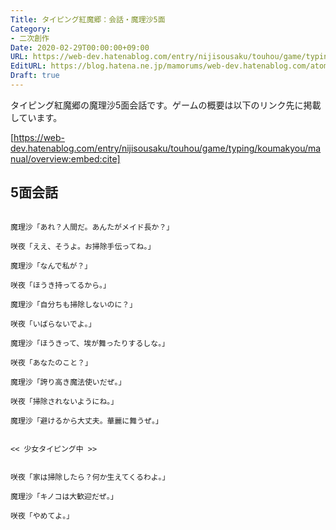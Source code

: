 ```yaml
---
Title: タイピング紅魔郷：会話・魔理沙5面
Category:
- 二次創作
Date: 2020-02-29T00:00:00+09:00
URL: https://web-dev.hatenablog.com/entry/nijisousaku/touhou/game/typing/koumakyou/script/marisa5
EditURL: https://blog.hatena.ne.jp/mamorums/web-dev.hatenablog.com/atom/entry/26006613526243138
Draft: true
---
```


タイピング紅魔郷の魔理沙5面会話です。ゲームの概要は以下のリンク先に掲載しています。

[https://web-dev.hatenablog.com/entry/nijisousaku/touhou/game/typing/koumakyou/manual/overview:embed:cite]


## 5面会話
```
 
魔理沙「あれ？人間だ。あんたがメイド長か？」

咲夜「ええ、そうよ。お掃除手伝ってね。」

魔理沙「なんで私が？」

咲夜「ほうき持ってるから。」

魔理沙「自分ちも掃除しないのに？」

咲夜「いばらないでよ。」

魔理沙「ほうきって、埃が舞ったりするしな。」

咲夜「あなたのこと？」

魔理沙「誇り高き魔法使いだぜ。」

咲夜「掃除されないようにね。」

魔理沙「避けるから大丈夫。華麗に舞うぜ。」


<< 少女タイピング中 >>


咲夜「家は掃除したら？何か生えてくるわよ。」

魔理沙「キノコは大歓迎だぜ。」

咲夜「やめてよ。」
 
```
